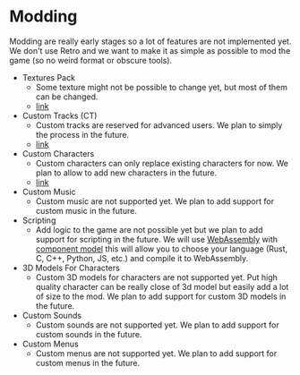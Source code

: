 # Modding
Modding are really early stages so a lot of features are not implemented yet. We don't use Retro and we want to make it as simple as possible to mod the game (so no weird format or obscure tools).

* Textures Pack
    * Some texture might not be possible to change yet, but most of them can be changed.
    * [link](textures-pack.md)
* Custom Tracks (CT)
    * Custom tracks are reserved for advanced users. We plan to simply the process in the future.
    * [link](custom-track.md)
* Custom Characters
    * Custom characters can only replace existing characters for now. We plan to allow to add new characters in the future.
    * [link](custom-characters.md)
* Custom Music
    * Custom music are not supported yet. We plan to add support for custom music in the future.
* Scripting
    * Add logic to the game are not possible yet but we plan to add support for scripting in the future. We will use [WebAssembly](https://en.wikipedia.org/wiki/WebAssembly) with [component model](https://component-model.bytecodealliance.org/) this will allow you to choose your language (Rust, C, C++, Python, JS, etc.) and compile it to WebAssembly.
* 3D Models For Characters
    * Custom 3D models for characters are not supported yet. Put high quality character can be really close of 3d model but easily add a lot of size to the mod. We plan to add support for custom 3D models in the future.
* Custom Sounds
    * Custom sounds are not supported yet. We plan to add support for custom sounds in the future.
* Custom Menus
    * Custom menus are not supported yet. We plan to add support for custom menus in the future.
